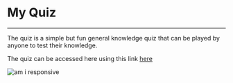 # My Quiz

---

The quiz is a simple but fun general knowledge quiz that can be played by anyone to test their knowledge.

The quiz can be accessed here using this link [here](https://jackevans47.github.io/Quiz/)

![am i responsive](https://github.com/Jackevans47/Quiz/assets/148341732/6e5af99f-c787-47a6-b835-ae4bc590d405)
